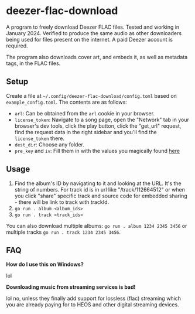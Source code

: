 # deezer-flac-download

A program to freely download Deezer FLAC files. Tested and working in January 2024.
Verified to produce the same audio as other downloaders being used for files present
on the internet. A paid Deezer account is required.

The program also downloads cover art, and embeds it, as well as metadata tags, in
the FLAC files.

## Setup

Create a file at `~/.config/deezer-flac-download/config.toml` based on
`example_config.toml`. The contents are as follows:

* `arl`: Can be obtained from the `arl` cookie in your browser.
* `license_token`: Navigate to a song page, open the "Network" tab in your
  browser's dev tools, click the play button, click the "get_url" request, find
  the request data in the right sidebar and you'll find the `license_token`
  there.
* `dest_dir`: Choose any folder.
* `pre_key` and `iv`: Fill them in with the values you magically found [here](https://bin.0xfc.de/?489876949a0c544c#3UYL7DBfD2RjHRjW86BFVFeJJBwrTftop5Lvgrvo3Wsb)

## Usage

1. Find the album's ID by navigating to it and looking at the URL. It's the
  string of numbers. For track id is in url like "/track/112664512" or when you click "share" specific track and source code for embedded sharing - there will be link to track with trackId.
2. `go run . album <album_ids>`
3. `go run . track <track_ids>`

You can also download multiple albums: `go run . album 1234 2345 3456` or multiple tracks `go run . track 1234 2345 3456`.

## FAQ

**How do I use this on Windows?**

lol

**Downloading music from streaming services is bad!**

lol no, unless they finally add support for lossless (flac) streaming which you are already paying for to HEOS and other digital streaming devices.